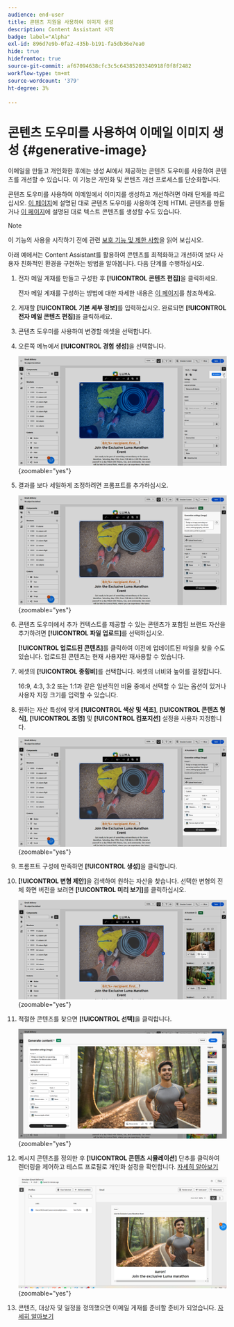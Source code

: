 ```yaml
---
audience: end-user
title: 콘텐츠 지원을 사용하여 이미지 생성
description: Content Assistant 시작
badge: label="Alpha"
exl-id: 896d7e9b-0fa2-435b-b191-fa5db36e7ea0
hide: true
hidefromtoc: true
source-git-commit: af67094638cfc3c5c64385203340918f0f8f2482
workflow-type: tm+mt
source-wordcount: '379'
ht-degree: 3%

---
```


# 콘텐츠 도우미를 사용하여 이메일 이미지 생성 {#generative-image}

이메일을 만들고 개인화한 후에는 생성 AI에서 제공하는 콘텐츠 도우미를 사용하여 콘텐츠를 개선할 수 있습니다. 이 기능은 개인화 및 콘텐츠 개선 프로세스를 단순화합니다.

콘텐츠 도우미를 사용하여 이메일에서 이미지를 생성하고 개선하려면 아래 단계를 따르십시오. [이 페이지](generative-email.md)에 설명된 대로 콘텐츠 도우미를 사용하여 전체 HTML 콘텐츠를 만들거나 [이 페이지](generative-content.md)에 설명된 대로 텍스트 콘텐츠를 생성할 수도 있습니다.

>[!NOTE]
>
>이 기능의 사용을 시작하기 전에 관련 [보호 기능 및 제한 사항](generative-gs.md#guardrails-and-limitations)을 읽어 보십시오.

아래 예에서는 Content Assistant를 활용하여 콘텐츠를 최적화하고 개선하여 보다 사용자 친화적인 환경을 구현하는 방법을 알아봅니다. 다음 단계를 수행하십시오.

1. 전자 메일 게재를 만들고 구성한 후 **[!UICONTROL 콘텐츠 편집]**&#x200B;을 클릭하세요.

   전자 메일 게재를 구성하는 방법에 대한 자세한 내용은 [이 페이지](../email/create-email-content.md)를 참조하세요.

1. 게재할 **[!UICONTROL 기본 세부 정보]**&#x200B;를 입력하십시오. 완료되면 **[!UICONTROL 전자 메일 콘텐츠 편집]**&#x200B;을 클릭하세요.

1. 콘텐츠 도우미를 사용하여 변경할 에셋을 선택합니다.

1. 오른쪽 메뉴에서 **[!UICONTROL 경험 생성]**&#x200B;을 선택합니다.

   ![](assets/image-genai-1.png){zoomable="yes"}

1. 결과를 보다 세밀하게 조정하려면 프롬프트를 추가하십시오.

   ![](assets/image-genai-2.png){zoomable="yes"}

1. 콘텐츠 도우미에서 추가 컨텍스트를 제공할 수 있는 콘텐츠가 포함된 브랜드 자산을 추가하려면 **[!UICONTROL 파일 업로드]**&#x200B;를 선택하십시오.

   **[!UICONTROL 업로드된 콘텐츠]**&#x200B;를 클릭하여 이전에 업데이트된 파일을 찾을 수도 있습니다. 업로드된 콘텐츠는 현재 사용자만 재사용할 수 있습니다.

1. 에셋의 **[!UICONTROL 종횡비]**&#x200B;를 선택합니다. 에셋의 너비와 높이를 결정합니다.

   16:9, 4:3, 3:2 또는 1:1과 같은 일반적인 비율 중에서 선택할 수 있는 옵션이 있거나 사용자 지정 크기를 입력할 수 있습니다.

1. 원하는 자산 특성에 맞게 **[!UICONTROL 색상 및 색조]**, **[!UICONTROL 콘텐츠 형식]**, **[!UICONTROL 조명]** 및 **[!UICONTROL 컴포지션]** 설정을 사용자 지정합니다.

   ![](assets/image-genai-3.png){zoomable="yes"}

1. 프롬프트 구성에 만족하면 **[!UICONTROL 생성]**&#x200B;을 클릭합니다.

1. **[!UICONTROL 변형 제안]**&#x200B;을 검색하여 원하는 자산을 찾습니다. 선택한 변형의 전체 화면 버전을 보려면 **[!UICONTROL 미리 보기]**&#x200B;를 클릭하십시오.

   ![](assets/image-genai-5.png){zoomable="yes"}

1. 적절한 콘텐츠를 찾으면 **[!UICONTROL 선택]**&#x200B;을 클릭합니다.

   ![](assets/image-genai-6.png){zoomable="yes"}

1. 메시지 콘텐츠를 정의한 후 **[!UICONTROL 콘텐츠 시뮬레이션]** 단추를 클릭하여 렌더링을 제어하고 테스트 프로필로 개인화 설정을 확인합니다.  [자세히 알아보기](../preview-test/preview-content.md)

   ![](assets/image-genai-7.png){zoomable="yes"}

1. 콘텐츠, 대상자 및 일정을 정의했으면 이메일 게재를 준비할 준비가 되었습니다. [자세히 알아보기](../monitor/prepare-send.md)
